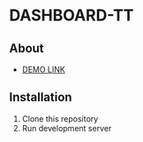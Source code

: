 # DASHBOARD-TT

## About

- [DEMO LINK](https://viktor-morhun.github.io/dashboard-tt/ )

## Installation

1. Clone this repository
2. Run development server